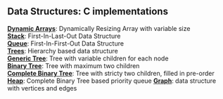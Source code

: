 ## Data Structures: C implementations

[**Dynamic Arrays**](./dynamic-array/dynamic-array.c): Dynamically Resizing Array with variable size 	
[**Stack**](./stack/stack.c): First-In-Last-Out Data Structure  	
[**Queue**](./queue/queue.c): First-In-First-Out Data Structure 	
[**Trees**](./tree): Hierarchy based data structure  	
[**Generic Tree**](./tree/tree-generic/tree_generic.c): Tree with variable children for each node 	
[**Binary Tree**](./tree/tree-binary/tree_binary.c): Tree with maximum two children 	
[**Complete Binary Tree**](./tree/tree-binary-complete/tree_binary_complete.c): Tree with stricty two children, filled in pre-order 	
[**Heap**](./tree/heap/heap.c): Complete Binary Tree based priority queue
[**Graph**](./graph/graph.c): data structure with vertices and edges
